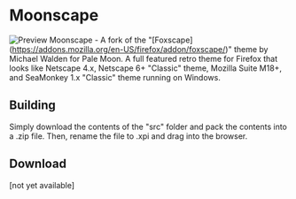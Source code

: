 # Moonscape
![Preview](http://not-yet-available.com/)
Moonscape - A fork of the "[Foxscape] (https://addons.mozilla.org/en-US/firefox/addon/foxscape/)" theme by Michael Walden for Pale Moon. A full featured retro theme for Firefox that looks like Netscape 4.x, Netscape 6+ "Classic" theme, Mozilla Suite M18+, and SeaMonkey 1.x "Classic" theme running on Windows.

## Building
Simply download the contents of the "src" folder  and pack the contents into a .zip file. Then, rename the file to .xpi and drag into the browser.

## Download
[not yet available]
